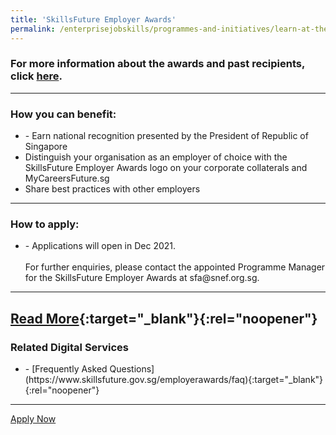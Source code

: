 ```yaml
---
title: 'SkillsFuture Employer Awards'
permalink: /enterprisejobskills/programmes-and-initiatives/learn-at-the-workplace/skillsfuture-employer-awards/
---
```


### For more information about the awards and past recipients, click [here](https://www.skillsfuture.gov.sg/employerawards).

---

### How you can benefit:

<ul><li>- Earn national recognition presented by the President of Republic of Singapore<br></li><li>Distinguish your organisation as an employer of choice with the SkillsFuture Employer Awards logo on your corporate collaterals and MyCareersFuture.sg<br></li><li>Share best practices with other employers</li></ul>

---

### How to apply:

<ul><li>- Applications will open in Dec 2021. <br><br>For further enquiries, please contact the appointed Programme Manager for the SkillsFuture Employer Awards at sfa@snef.org.sg.</li></ul>

---

[Read More](https://safe.menlosecurity.com/https://www.skillsfuture.gov.sg/employerawards){:target="_blank"}{:rel="noopener"}
---

### Related Digital Services

<ul><li>- [Frequently Asked Questions](https://www.skillsfuture.gov.sg/employerawards/faq){:target="_blank"}{:rel="noopener"}</li></ul>

---

<a class="btn" href="https://programmes.enterprisejobskills.gov.sg/EmployerAwards/ProgrammeDetails.aspx" target="_blank" rel="noopener">Apply Now</a>
